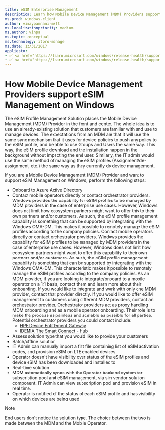 ```yaml
---
title: eSIM Enterprise Management
description: Learn how Mobile Device Management (MDM) Providers support the eSIM Profile Management Solution on Windows.
ms.prod: windows-client
author: vinaypamnani-msft
ms.localizationpriority: medium
ms.author: vinpa
ms.topic: conceptual
ms.technology: itpro-manage
ms.date: 12/31/2017
appliesto:
- ✅ <a href="https://learn.microsoft.com/windows/release-health/supported-versions-windows-client" target="_blank">Windows 11</a>
- ✅ <a href="https://learn.microsoft.com/windows/release-health/supported-versions-windows-client" target="_blank">Windows 10</a>
---
```


# How Mobile Device Management Providers support eSIM Management on Windows

The eSIM Profile Management Solution places the Mobile Device Management (MDM) Provider in the front and center. The whole idea is to use an already-existing solution that customers are familiar with and use to manage devices. The expectations from an MDM are that it will use the same sync mechanism that it uses for device policies to push any policy to the eSIM profile, and be able to use Groups and Users the same way. This way, the eSIM profile download and the installation happen in the background without impacting the end user. Similarly, the IT admin would use the same method of managing the eSIM profiles (Assignment/de-assignment, etc.) the same way as they currently do device management.

If you are a Mobile Device Management (MDM) Provider and want to support eSIM Management on Windows, perform the following steps:

- Onboard to Azure Active Directory
- Contact mobile operators directly or contact orchestrator providers. Windows provides the capability for eSIM profiles to be managed by MDM providers in the case of enterprise use cases. However, Windows does not limit how ecosystem partners might want to offer this to their own partners and/or customers. As such, the eSIM profile management capability is something that can be supported by integrating with the Windows OMA-DM. This makes it possible to remotely manage the eSIM profiles according to the company policies. Contact mobile operators directly or contact orchestrator providers. Windows provides the capability for eSIM profiles to be managed by MDM providers in the case of enterprise use cases. However, Windows does not limit how ecosystem partners might want to offer this capability to their own partners and/or customers. As such, the eSIM profile management capability is something that can be supported by integrating with the Windows OMA-DM. This characteristic makes it possible to remotely manage the eSIM profiles according to the company policies. As an MDM provider, if you are looking to integrate/onboard to a mobile operator on a 1:1 basis, contact them and learn more about their onboarding. If you would like to integrate and work with only one MDM provider, contact that provider directly. If you would like to offer eSIM management to customers using different MDM providers, contact an orchestrator provider. Orchestrator providers act as proxy handling MDM onboarding and as a mobile operator onboarding. Their role is to make the process as painless and scalable as possible for all parties. Potential orchestrator providers you could contact include:
  - [HPE Device Entitlement Gateway](https://www.hpe.com/emea_europe/en/solutions/digital-communications-services.html)
  - [IDEMIA The Smart Connect - Hub](https://www.idemia.com/smart-connect-hub)
- Assess solution type that you would like to provide your customers
- Batch/offline solution
- IT Admin can manually import a flat file containing list of eSIM activation codes, and provision eSIM on LTE enabled devices.
- Operator doesn't have visibility over status of the eSIM profiles and device eSIM has been downloaded and installed to
- Real-time solution
- MDM automatically syncs with the Operator backend system for subscription pool and eSIM management, via sim vendor solution component. IT Admin can view subscription pool and provision eSIM in real time.
- Operator is notified of the status of each eSIM profile and has visibility on which devices are being used

> [!NOTE]
> End users don't notice the solution type. The choice between the two is made between the MDM and the Mobile Operator.
